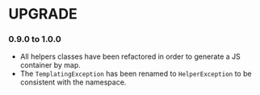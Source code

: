 # UPGRADE

### 0.9.0 to 1.0.0

 * All helpers classes have been refactored in order to generate a JS container by map.
 * The `TemplatingException` has been renamed to `HelperException` to be consistent with the namespace.
